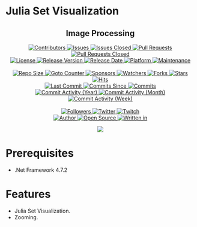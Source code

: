 <h1>Julia Set Visualization</h1>

<p align="center">
	<h2 align="center"><b>Image Processing</b></h2>
</p>

<p align="center">
	<a href="https://github.com/greencomfytea/julia-set-visualization/graphs/contributors">
		<img alt="Contributors" src="https://custom-icon-badges.demolab.com/github/contributors/greencomfytea/julia-set-visualization?logo=person-add" />
	</a>
	<a href="https://github.com/greencomfytea/julia-set-visualization/issues">
		<img alt="Issues" src="https://custom-icon-badges.demolab.com/github/issues/greencomfytea/julia-set-visualization?logo=issue-opened" />
	</a>
	<a href="https://github.com/greencomfytea/julia-set-visualization/issues">
		<img alt="Issues Closed" src="https://custom-icon-badges.demolab.com/github/issues-closed/greencomfytea/julia-set-visualization?logo=issue-closed" />
	</a>
	<a href="https://github.com/greencomfytea/julia-set-visualization/pulls">
		<img alt="Pull Requests" src="https://custom-icon-badges.demolab.com/github/issues-pr/greencomfytea/julia-set-visualization?logo=git-pull-request" />
	</a>
	<a href="https://github.com/greencomfytea/julia-set-visualization/pulls">
		<img alt="Pull Requests Closed" src="https://custom-icon-badges.demolab.com/github/issues-pr-closed/greencomfytea/julia-set-visualization?logo=git-pull-request-closed" />
	</a>
	<br>
	<a href="https://github.com/greencomfytea/julia-set-visualization/blob/main/LICENSE">
		<img alt="License" src="https://custom-icon-badges.demolab.com/github/license/greencomfytea/julia-set-visualization?logo=law" />
	</a>
	<a href="https://github.com/greencomfytea/julia-set-visualization/releases">
		<img alt="Release Version" src="https://custom-icon-badges.demolab.com/github/v/release/greencomfytea/julia-set-visualization?logo=tag" />
	</a>
	<a href="https://github.com/greencomfytea/julia-set-visualization/releases">
		<img alt="Release Date" src="https://custom-icon-badges.demolab.com/github/release-date/greencomfytea/julia-set-visualization?logo=clock" />
	</a>
	<a href="">
		<img alt="Platform" src="https://custom-icon-badges.demolab.com/badge/platform-win x86%20%7C%20win x64-blue?logo=device-desktop" />
	</a>
	<a href="">
		<img alt="Maintenance" src="https://custom-icon-badges.demolab.com/maintenance/no/2023?logo=tools" />
	</a>
	<br>
	<br>
	<a href="">
		<img alt="Repo Size" src="https://custom-icon-badges.demolab.com/github/repo-size/greencomfytea/julia-set-visualization?logo=database" />
	</a>
	<a href="">
		<img alt="Goto Counter" src="https://custom-icon-badges.demolab.com/github/search/greencomfytea/julia-set-visualization/goto?logo=git-compare" />
	</a>
	<a href="https://github.com/sponsors/greencomfytea">
		<img alt="Sponsors" src="https://custom-icon-badges.demolab.com/github/sponsors/greencomfytea?logo=heart" />
	</a>
	<a href="https://github.com/GreenComfyTea/julia-set-visualization/watchers">
		<img alt="Watchers" src="https://custom-icon-badges.demolab.com/github/watchers/greencomfytea/julia-set-visualization?logo=eye" />
	</a>
	<a href="https://github.com/greencomfytea/julia-set-visualization/forks">
		<img alt="Forks" src="https://custom-icon-badges.demolab.com/github/forks/greencomfytea/julia-set-visualization?logo=repo-forked" />
	</a>
	<a href="https://github.com/greencomfytea/julia-set-visualization/stargazers">
		<img alt="Stars" src="https://custom-icon-badges.demolab.com/github/stars/greencomfytea/julia-set-visualization?logo=star" />
	</a>
	<a href="https://github.com/greencomfytea/julia-set-visualization/graphs/traffic">
		<img alt="Hits" src="https://custom-icon-badges.demolab.com/endpoint?url=https://hits.dwyl.com/greencomfytea/julia-set-visualization.json?color=blue&logo=eye" />
	</a>
	<br>
	<a href="https://github.com/greencomfytea/julia-set-visualization/commits/main">
		<img alt="Last Commit" src="https://custom-icon-badges.demolab.com/github/last-commit/greencomfytea/julia-set-visualization?logo=git-commit" />
	</a>
	<a href="https://github.com/greencomfytea/julia-set-visualization/commits/main">
		<img alt="Commits Since" src="https://custom-icon-badges.demolab.com/github/commits-since/greencomfytea/julia-set-visualization/latest?logo=git-commit" />
	</a>
	<a href="https://github.com/greencomfytea/julia-set-visualization/commits/main">
		<img alt="Commits" src="https://custom-icon-badges.demolab.com/github/commit-activity/t/greencomfytea/julia-set-visualization?logo=git-commit" />
	</a>
	<br>
	<a href="https://github.com/greencomfytea/julia-set-visualization/graphs/commit-activity">
		<img alt="Commit Activity (Year)" src="https://custom-icon-badges.demolab.com/github/commit-activity/y/greencomfytea/julia-set-visualization?logo=pulse" />
	</a>
	<a href="https://github.com/greencomfytea/julia-set-visualization/graphs/commit-activity">
		<img alt="Commit Activity (Month)" src="https://custom-icon-badges.demolab.com/github/commit-activity/m/greencomfytea/julia-set-visualization?logo=pulse" />
	</a>
	<a href="https://github.com/greencomfytea/julia-set-visualization/graphs/commit-activity">
		<img alt="Commit Activity (Week)" src="https://custom-icon-badges.demolab.com/github/commit-activity/w/greencomfytea/julia-set-visualization?logo=pulse" />
	</a>
	<br>
	<br>
	<a href="https://github.com/greencomfytea?tab=followers">
		<img alt="Followers" src="https://custom-icon-badges.demolab.com/github/followers/greencomfytea?logo=people" />
	</a>
	<a href="https://twitter.com/greencomfytea">
		<img alt="Twitter" src="https://img.shields.io/twitter/follow/greencomfytea?logo=twitter" />
	</a>
	<a href="https://www.twitch.tv/greencomfytea">
		<img alt="Twitch" src="https://img.shields.io/twitch/status/greencomfytea?logo=twitch" />
	</a>
	<br>
	<a href="https://github.com/greencomfytea">
		<img alt="Author" src="https://custom-icon-badges.demolab.com/badge/author-GreenComfyTea-green?logo=person" />
	</a>
	<a href="https://github.com/topics/open-source">
		<img alt="Open Source" src="https://img.shields.io/badge/open%20source-%20yes-brightgreen?logo=openvpn" />
	</a>
	<a href="https://cursey.github.io/reframework-book/index.html#lua-scripting">
		<img alt="Written in" src="https://custom-icon-badges.demolab.com/badge/written%20in-c%23-178600?logo=terminal" />
	</a>
</p>

<p align="center">
	<a>
		<img align="center" src="https://github.com/GreenComfyTea/Julia-Set-Visualization/assets/30152047/313890cb-cb44-4cd5-b1a8-352f950a6be1" />
	</a>
</p>

# Prerequisites
- .Net Framework 4.7.2

# Features
- Julia Set Visualization.
- Zooming.
